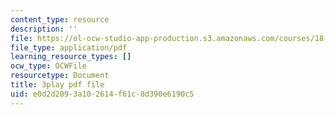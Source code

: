 ```yaml
---
content_type: resource
description: ''
file: https://ol-ocw-studio-app-production.s3.amazonaws.com/courses/18-01sc-single-variable-calculus-fall-2010/e0d2d2093a102614f61c8d390e6190c5_21789.pdf
file_type: application/pdf
learning_resource_types: []
ocw_type: OCWFile
resourcetype: Document
title: 3play pdf file
uid: e0d2d209-3a10-2614-f61c-8d390e6190c5
---
```

